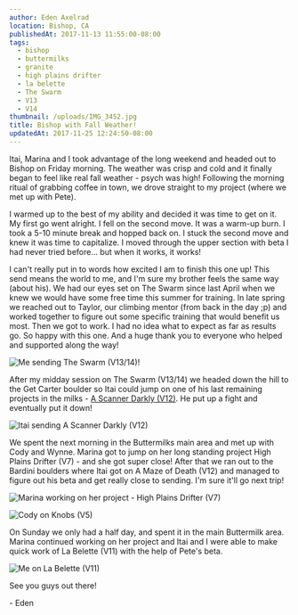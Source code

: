 ```yaml
---
author: Eden Axelrad
location: Bishop, CA
publishedAt: 2017-11-13 11:55:00-08:00
tags:
  - bishop
  - buttermilks
  - granite
  - high plains drifter
  - la belette
  - The Swarm
  - V13
  - V14
thumbnail: /uploads/IMG_3452.jpg
title: Bishop with Fall Weather!
updatedAt: 2017-11-25 12:24:50-08:00
---
```


Itai, Marina and I took advantage of the long weekend and headed out to Bishop on Friday morning. The weather was crisp and cold and it finally began to feel like real fall weather - psych was high! Following the morning ritual of grabbing coffee in town, we drove straight to my project (where we met up with Pete).

I warmed up to the best of my ability and decided it was time to get on it. My first go went alright. I fell on the second move. It was a warm-up burn. I took a 5-10 minute break and hopped back on. I stuck the second move and knew it was time to capitalize. I moved through the upper section with beta I had never tried before... but when it works, it works!

I can't really put in to words how excited I am to finish this one up! This send means the world to me, and I'm sure my brother feels the same way (about his). We had our eyes set on The Swarm since last April when we knew we would have some free time this summer for training. In late spring we reached out to Taylor, our climbing mentor (from back in the day ;p) and worked together to figure out some specific training that would benefit us most. Then we got to work. I had no idea what to expect as far as results go. So happy with this one. And a huge thank you to everyone who helped and supported along the way!

![Me sending The Swarm (V13/14)!](/uploads/IMG_3452.jpg)

After my midday session on The Swarm (V13/14) we headed down the hill to the Get Carter boulder so Itai could jump on one of his last remaining projects in the milks - [A Scanner Darkly (V12)](https://www.youtube.com/watch?v=4l7sESO9nLM). He put up a fight and eventually put it down!

![Itai sending A Scanner Darkly (V12)](/uploads/Screen%20Shot%202017-11-19%20at%208.07.04%20PM.jpg)

We spent the next morning in the Buttermilks main area and met up with Cody and Wynne. Marina got to jump on her long standing project High Plains Drifter (V7) - and she got super close! After that we ran out to the Bardini boulders where Itai got on A Maze of Death (V12) and managed to figure out his beta and get really close to sending. I'm sure it'll go next trip!

![Marina working on her project - High Plains Drifter (V7)](/uploads/IMG_3484.JPG)

![Cody on Knobs (V5)](/uploads/IMG_3459.JPG)

On Sunday we only had a half day, and spent it in the main Buttermilk area. Marina continued working on her project and Itai and I were able to make quick work of La Belette (V11) with the help of Pete's beta.

![Me on La Belette (V11)](/uploads/IMG_3474.JPG)

See you guys out there!

\- Eden
